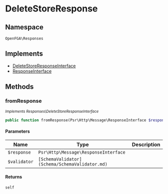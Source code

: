 # DeleteStoreResponse


## Namespace
`OpenFGA\Responses`

## Implements
* [DeleteStoreResponseInterface](Responses/DeleteStoreResponseInterface.md)
* [ResponseInterface](Responses/ResponseInterface.md)



## Methods
### fromResponse

*<small>Implements Responses\DeleteStoreResponseInterface</small>*  

```php
public function fromResponse(Psr\Http\Message\ResponseInterface $response, [SchemaValidator](Schema/SchemaValidator.md) $validator): self
```


#### Parameters
| Name | Type | Description |
|------|------|-------------|
| `$response` | `Psr\Http\Message\ResponseInterface` |  |
| `$validator` | `[SchemaValidator](Schema/SchemaValidator.md)` |  |

#### Returns
`self`

